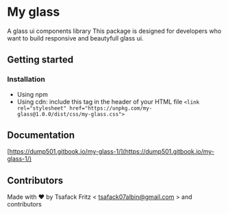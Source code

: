 # My glass
A glass ui components library
This package is designed for developers who want to build responsive and beautyfull glass ui.

## Getting started

### Installation
* Using npm
* Using cdn:
  include this tag in the header of your HTML file `<link rel="stylesheet" href="https://unpkg.com/my-glass@1.0.0/dist/css/my-glass.css">`

## Documentation
[https://dump501.gitbook.io/my-glass-1/](https://dump501.gitbook.io/my-glass-1/)

## Contributors
Made with ❤️ by Tsafack Fritz < tsafack07albin@gmail.com > and contributors
